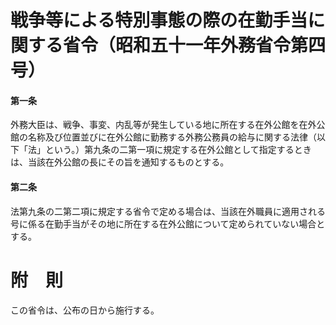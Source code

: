 # 戦争等による特別事態の際の在勤手当に関する省令（昭和五十一年外務省令第四号）
#### 第一条
外務大臣は、戦争、事変、内乱等が発生している地に所在する在外公館を在外公館の名称及び位置並びに在外公館に勤務する外務公務員の給与に関する法律（以下「法」という。）第九条の二第一項に規定する在外公館として指定するときは、当該在外公館の長にその旨を通知するものとする。
#### 第二条
法第九条の二第二項に規定する省令で定める場合は、当該在外職員に適用される号に係る在勤手当がその地に所在する在外公館について定められていない場合とする。
# 附　則
この省令は、公布の日から施行する。
